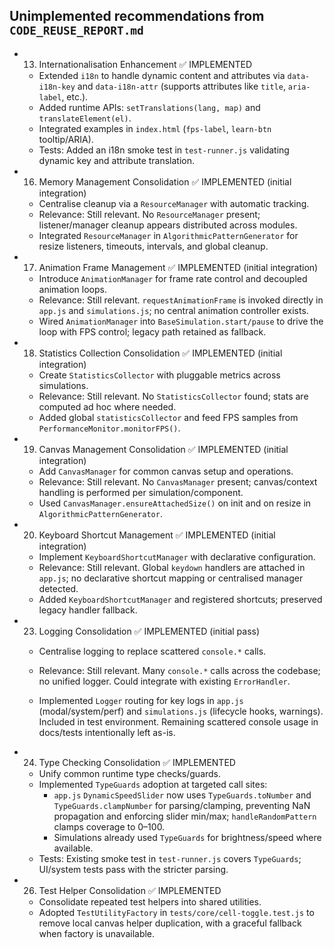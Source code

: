 ## Unimplemented recommendations from `CODE_REUSE_REPORT.md`

- 13. Internationalisation Enhancement ✅ IMPLEMENTED

  - Extended `i18n` to handle dynamic content and attributes via `data-i18n-key` and `data-i18n-attr` (supports attributes like `title`, `aria-label`, etc.).
  - Added runtime APIs: `setTranslations(lang, map)` and `translateElement(el)`.
  - Integrated examples in `index.html` (`fps-label`, `learn-btn` tooltip/ARIA).
  - Tests: Added an i18n smoke test in `test-runner.js` validating dynamic key and attribute translation.

- 16. Memory Management Consolidation ✅ IMPLEMENTED (initial integration)

  - Centralise cleanup via a `ResourceManager` with automatic tracking.
  - Relevance: Still relevant. No `ResourceManager` present; listener/manager cleanup appears distributed across modules.
  - Integrated `ResourceManager` in `AlgorithmicPatternGenerator` for resize listeners, timeouts, intervals, and global cleanup.

- 17. Animation Frame Management ✅ IMPLEMENTED (initial integration)

  - Introduce `AnimationManager` for frame rate control and decoupled animation loops.
  - Relevance: Still relevant. `requestAnimationFrame` is invoked directly in `app.js` and `simulations.js`; no central animation controller exists.
  - Wired `AnimationManager` into `BaseSimulation.start/pause` to drive the loop with FPS control; legacy path retained as fallback.

- 18. Statistics Collection Consolidation ✅ IMPLEMENTED (initial integration)

  - Create `StatisticsCollector` with pluggable metrics across simulations.
  - Relevance: Still relevant. No `StatisticsCollector` found; stats are computed ad hoc where needed.
  - Added global `statisticsCollector` and feed FPS samples from `PerformanceMonitor.monitorFPS()`.

- 19. Canvas Management Consolidation ✅ IMPLEMENTED (initial integration)

  - Add `CanvasManager` for common canvas setup and operations.
  - Relevance: Still relevant. No `CanvasManager` present; canvas/context handling is performed per simulation/component.
  - Used `CanvasManager.ensureAttachedSize()` on init and on resize in `AlgorithmicPatternGenerator`.

- 20. Keyboard Shortcut Management ✅ IMPLEMENTED (initial integration)

  - Implement `KeyboardShortcutManager` with declarative configuration.
  - Relevance: Still relevant. Global `keydown` handlers are attached in `app.js`; no declarative shortcut mapping or centralised manager detected.
  - Added `KeyboardShortcutManager` and registered shortcuts; preserved legacy handler fallback.

- 23. Logging Consolidation ✅ IMPLEMENTED (initial pass)

  - Centralise logging to replace scattered `console.*` calls.
  - Relevance: Still relevant. Many `console.*` calls across the codebase; no unified logger. Could integrate with existing `ErrorHandler`.

  - Implemented `Logger` routing for key logs in `app.js` (modal/system/perf) and `simulations.js` (lifecycle hooks, warnings). Included in test environment. Remaining scattered console usage in docs/tests intentionally left as-is.

- 24. Type Checking Consolidation ✅ IMPLEMENTED

  - Unify common runtime type checks/guards.
  - Implemented `TypeGuards` adoption at targeted call sites:
    - `app.js` `DynamicSpeedSlider` now uses `TypeGuards.toNumber` and `TypeGuards.clampNumber` for parsing/clamping, preventing NaN propagation and enforcing slider min/max; `handleRandomPattern` clamps coverage to 0–100.
    - Simulations already used `TypeGuards` for brightness/speed where available.
  - Tests: Existing smoke test in `test-runner.js` covers `TypeGuards`; UI/system tests pass with the stricter parsing.

- 26. Test Helper Consolidation ✅ IMPLEMENTED
  - Consolidate repeated test helpers into shared utilities.
  - Adopted `TestUtilityFactory` in `tests/core/cell-toggle.test.js` to remove local canvas helper duplication, with a graceful fallback when factory is unavailable.
